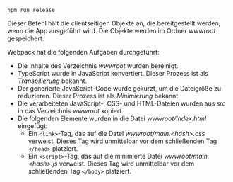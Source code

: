 ```console
npm run release
```

Dieser Befehl hält die clientseitigen Objekte an, die bereitgestellt werden, wenn die App ausgeführt wird. Die Objekte werden im Ordner *wwwroot* gespeichert.

Webpack hat die folgenden Aufgaben durchgeführt:

* Die Inhalte des Verzeichnis *wwwroot* wurden bereinigt.
* TypeScript wurde in JavaScript konvertiert. Dieser Prozess ist als *Transpilierung* bekannt.
* Der generierte JavaScript-Code wurde gekürzt, um die Dateigröße zu reduzieren. Dieser Prozess ist als *Minimierung* bekannt.
* Die verarbeiteten JavaScript-, CSS- und HTML-Dateien wurden aus *src* in das Verzeichnis *wwwroot* kopiert.
* Die folgenden Elemente wurden in die Datei *wwwroot/index.html* eingefügt:
    * Ein `<link>`-Tag, das auf die Datei *wwwroot/main.\<hash\>.css* verweist. Dieses Tag wird unmittelbar vor dem schließenden Tag `</head>` platziert.
    * Ein `<script>`-Tag, das auf die minimierte Datei *wwwroot/main.\<hash\>.js* verweist. Dieses Tag wird unmittelbar vor dem schließenden Tag `</body>` platziert.

